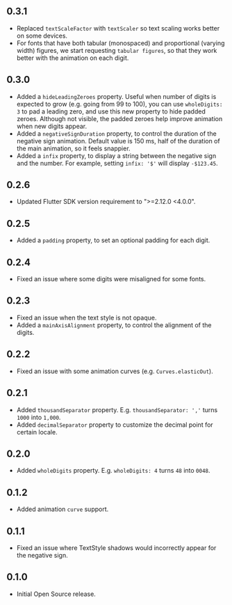 ## 0.3.1

* Replaced `textScaleFactor` with `textScaler` so text scaling works better on some devices.
* For fonts that have both tabular (monospaced) and proportional (varying width) figures, we start
  requesting `tabular figures`, so that they work better with the animation on each digit.

## 0.3.0

* Added a `hideLeadingZeroes` property. Useful when number of digits is expected to grow (e.g.
  going from 99 to 100), you can use `wholeDigits: 3` to pad a leading zero, and use this new
  property to hide padded zeroes. Although not visible, the padded zeroes help improve animation
  when new digits appear.
* Added a `negativeSignDuration` property, to control the duration of the negative sign animation.
  Default value is 150 ms, half of the duration of the main animation, so it feels snappier.
* Added a `infix` property, to display a string between the negative sign and the number. For
  example, setting `infix: '$'` will display `-$123.45`.

## 0.2.6

* Updated Flutter SDK version requirement to ">=2.12.0 <4.0.0".

## 0.2.5

* Added a `padding` property, to set an optional padding for each digit.

## 0.2.4

* Fixed an issue where some digits were misaligned for some fonts.

## 0.2.3

* Fixed an issue when the text style is not opaque.
* Added a `mainAxisAlignment` property, to control the alignment of the digits.

## 0.2.2

* Fixed an issue with some animation curves (e.g. `Curves.elasticOut`).

## 0.2.1

* Added `thousandSeparator` property. E.g. `thousandSeparator: ','` turns `1000` into `1,000`.
* Added `decimalSeparator` property to customize the decimal point for certain locale.

## 0.2.0

* Added `wholeDigits` property. E.g. `wholeDigits: 4` turns `48` into `0048`.

## 0.1.2

* Added animation `curve` support.

## 0.1.1

* Fixed an issue where TextStyle shadows would incorrectly appear for the negative sign.

## 0.1.0

* Initial Open Source release.